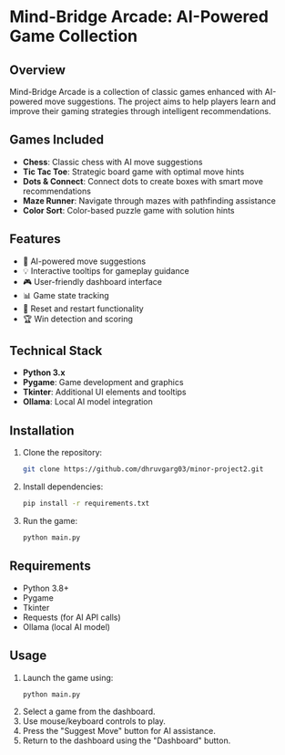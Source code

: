 # Mind-Bridge Arcade: AI-Powered Game Collection  

## Overview  
Mind-Bridge Arcade is a collection of classic games enhanced with AI-powered move suggestions. The project aims to help players learn and improve their gaming strategies through intelligent recommendations.  

## Games Included  
- **Chess**: Classic chess with AI move suggestions  
- **Tic Tac Toe**: Strategic board game with optimal move hints  
- **Dots & Connect**: Connect dots to create boxes with smart move recommendations  
- **Maze Runner**: Navigate through mazes with pathfinding assistance  
- **Color Sort**: Color-based puzzle game with solution hints  

## Features  
- 🤖 AI-powered move suggestions  
- 💡 Interactive tooltips for gameplay guidance  
- 🎮 User-friendly dashboard interface  
- 📊 Game state tracking  
- 🔄 Reset and restart functionality  
- 🏆 Win detection and scoring  

## Technical Stack  
- **Python 3.x**  
- **Pygame**: Game development and graphics  
- **Tkinter**: Additional UI elements and tooltips  
- **Ollama**: Local AI model integration  

## Installation  
1. Clone the repository:  
    ```bash  
    git clone https://github.com/dhruvgarg03/minor-project2.git 
    ```  
2. Install dependencies:  
    ```bash  
    pip install -r requirements.txt  
    ```  
3. Run the game:  
    ```bash  
    python main.py  
    ```  

## Requirements  
- Python 3.8+  
- Pygame  
- Tkinter  
- Requests (for AI API calls)  
- Ollama (local AI model)  

## Usage  
1. Launch the game using:  
    ```bash  
    python main.py  
    ```  
2. Select a game from the dashboard.  
3. Use mouse/keyboard controls to play.  
4. Press the "Suggest Move" button for AI assistance.  
5. Return to the dashboard using the "Dashboard" button.